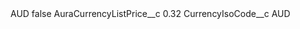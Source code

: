 <?xml version="1.0" encoding="UTF-8"?>
<CustomMetadata xmlns="http://soap.sforce.com/2006/04/metadata" xmlns:xsi="http://www.w3.org/2001/XMLSchema-instance" xmlns:xsd="http://www.w3.org/2001/XMLSchema">
    <label>AUD</label>
    <protected>false</protected>
    <values>
        <field>AuraCurrencyListPrice__c</field>
        <value xsi:type="xsd:double">0.32</value>
    </values>
    <values>
        <field>CurrencyIsoCode__c</field>
        <value xsi:type="xsd:string">AUD</value>
    </values>
</CustomMetadata>
